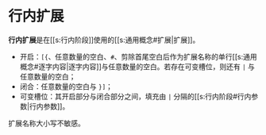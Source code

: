 # 行内扩展

**行内扩展**是在[[s:行内阶段]]使用的[[s:通用概念#扩展|扩展]]。

- 开启：`[{`、任意数量的空白、`#`、剪除首尾空白后作为扩展名称的单行<wbr />
  [[s:通用概念#逐字内容|逐字内容]]与任意数量的空白。若存在可变槽位，则还有 `|` 与任意数量的空白；
- 闭合：任意数量的空白与 `}]`；
- 可变槽位：其开启部分与闭合部分之间，填充由 `|` 分隔的[[s:行内阶段#行内参数|行内参数]]。

扩展名称大小写不敏感。
